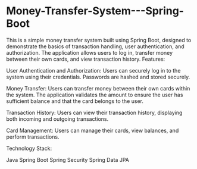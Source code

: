 # Money-Transfer-System---Spring-Boot
This is a simple money transfer system built using Spring Boot, designed to demonstrate the basics of transaction handling, user authentication, and authorization. The application allows users to log in, transfer money between their own cards, and view transaction history.
Features:

User Authentication and Authorization: Users can securely log in to the system using their credentials. Passwords are hashed and stored securely.

Money Transfer: Users can transfer money between their own cards within the system. The application validates the amount to ensure the user has sufficient balance and that the card belongs to the user.

Transaction History: Users can view their transaction history, displaying both incoming and outgoing transactions.

Card Management: Users can manage their cards, view balances, and perform transactions.

Technology Stack:

Java
Spring Boot
Spring Security
Spring Data JPA
